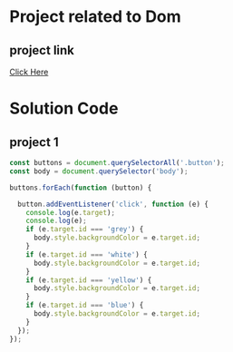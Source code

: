 # Project related to Dom

##  project link
[Click Here]("https://stackblitz.com/edit/dom-project-chaiaurcode-fx5vcl?file=index.html")



# Solution Code
## project 1

```javascript
const buttons = document.querySelectorAll('.button');
const body = document.querySelector('body');

buttons.forEach(function (button) {

  button.addEventListener('click', function (e) {
    console.log(e.target);
    console.log(e);
    if (e.target.id === 'grey') {
      body.style.backgroundColor = e.target.id;
    }
    if (e.target.id === 'white') {
      body.style.backgroundColor = e.target.id;
    }
    if (e.target.id === 'yellow') {
      body.style.backgroundColor = e.target.id;
    }
    if (e.target.id === 'blue') {
      body.style.backgroundColor = e.target.id;
    }
  });
});
 ````